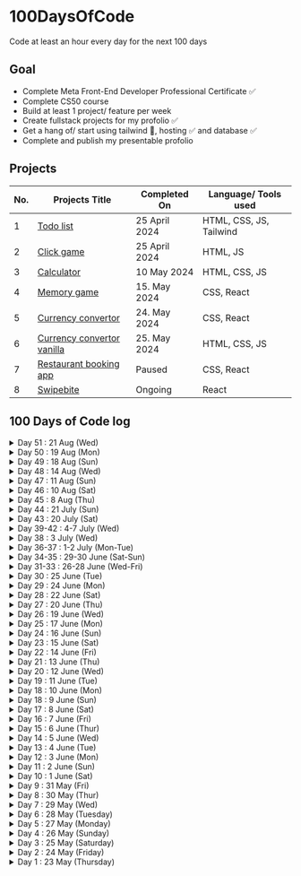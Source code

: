 # 100DaysOfCode
Code at least an hour every day for the next 100 days

## Goal
- Complete Meta Front-End Developer Professional Certificate ✅
- Complete CS50 course
- Build at least 1 project/ feature per week
- Create fullstack projects for my profolio ✅
- Get a hang of/ start using tailwind 🤨, hosting ✅ and database ✅
- Complete and publish my presentable profolio

## Projects
| No.  | Projects Title | Completed On | Language/ Tools used | 
| ------------- | ------------- |------------- |------------- |
| 1 | [Todo list](https://github.com/mulundapm/jff-projects/tree/main/Todo%20list) | 25 April 2024 | HTML, CSS, JS, Tailwind
| 2 | [Click game](https://github.com/mulundapm/jff-projects/tree/main/Click%20game) | 25 April 2024 | HTML, JS
| 3 | [Calculator](https://github.com/mulundapm/jff-projects/tree/main/Calculator) | 10 May 2024 | HTML, CSS, JS
| 4 | [Memory game](https://github.com/mulundapm/jff-projects/tree/main/memo-game) | 15. May 2024 | CSS, React
| 5 | [Currency convertor](https://github.com/mulundapm/jff-projects/tree/main/Calculator) | 24. May 2024 | CSS, React
| 6 | [Currency convertor vanilla](https://github.com/mulundapm/jff-projects/tree/main/Currency%20vanilla) | 25. May 2024 | HTML, CSS, JS
| 7 | [Restaurant booking app](https://github.com/mulundapm/restaurant-booking) | Paused | CSS, React
| 8 | [Swipebite](https://swipact-4e2a4.web.app/) | Ongoing | React



## 100 Days of Code log
<details>
  <summary>Day 51 : 21 Aug (Wed)</summary>
  Time spent: 3h

  - formatting and handling google map data
  - importing data to firebase

Thought: finally get to display data from google map into the app. another miøestone. going to update some component to match the format and figure out importing of sub collections when data are scraped seperatly.

</details>
<details>
  <summary>Day 50 : 19 Aug (Mon)</summary>
  Time spent: 1.5h

  - writing script for extracting data from spreadsheet
  - reading docs on importing data to firebase

Thought: half way through the challenge it is. 

</details>
<details>
  <summary>Day 49 : 18 Aug (Sun)</summary>
  Time spent: 2.5h

  - clean up react error messages
  - data scraping
  - delete my commit histories and update api keys before making my repo public (yes.. took me a while to find out .env is not ignored)

Thought: As a test, scraped 100 restaurants in oslo. Preparing the data for our app implementation. Probably have to make a script to extract and finetoning the data

</details>
<details>
  <summary>Day 48 : 14 Aug (Wed)</summary>
  Time spent: 2h

  - not a single line of code
  - https://i.giphy.com/media/v1.Y2lkPTc5MGI3NjExZDIwaWk5dzdqbnl0OXA4c3psNng3NTFkY2Zyd292ZGMybXI3b3dvaCZlcD12MV9pbnRlcm5hbF9naWZfYnlfaWQmY3Q9Zw/h36vh423PiV9K/giphy.gif

Thought: researching data stucture and how i should scrape and host the data

</details>
<details>
  <summary>Day 47 : 11 Aug (Sun)</summary>
  Time spent: 2h

  - geocoding from restaurant address

Thought: finally done with setting up the restaurant details page and google map api. Will be moving on to scrape data so the app will soon be usable. also had to update all api key.. hehe.. 

</details>
<details>
  <summary>Day 46 : 10 Aug (Sat)</summary>
  Time spent: 2h

  - setting up google map api

Thought: spent large amount of time on old mistake about framework's naming convention for .env. Going to set up geocoding for address, to pin the restaurant on map. 

</details>
<details>
  <summary>Day 45 : 8 Aug (Thu)</summary>
  Time spent: 2.5h

  - host entire app and data on firebase
  - research on using google map api

Thought: finally done working with fetching data and can move on to a new topic which is showing restaurant location on a map. decided to put code in public after this is done.

</details>
<details>
  <summary>Day 44 : 21 July (Sun)</summary>
  Time spent: 4h

  - removing hardcoded data and fetching data from various collections

Thought: just 3 components left then I can start with scraping and importing. will be signing off now for 2 weeks summer holiday, hopefully i'll still remember how to commit by then. 
</details>
<details>
  <summary>Day 43 : 20 July (Sat)</summary>
  Time spent: 3h

  - wire the app up with firebase to fetch menu item and image
  - struggling on how to get parent collection of docs
  - researching on scraping data from Google map 

Thought: finally had the time to do some coding, love seeing progress but starting to doubt if Firebase was a good choice for the app. nosql database is making less and less sense to me.  
</details>
<details>
  <summary>Day 39-42 : 4-7 July (Wed)</summary>
  Time spent: 13h

  - Finished the toy version to demo my app idea

Thought: This is exciting. Finally finish up a demo of the app I want to build. Cant wait to get some feedback!
</details>
<details>
  <summary>Day 38 : 3 July (Wed)</summary>
  Time spent: 3h

  - set up firebase project


</details>
<details>
  <summary>Day 36-37 : 1-2 July (Mon-Tue)</summary>
  Time spent: 2h

  - Complete basic ui for restaurant page
  - Complete bnasic ui for favourite page
  - set up firebase project


</details>
<details>
  <summary>Day 34-35 : 29-30 June (Sat-Sun)</summary>
  Time spent: 3h

  - Fixed the importing of data and add routing to restaurant page


</details>
<details>
  <summary>Day 31-33 : 26-28 June (Wed-Fri)</summary>
  Time spent: 3h

  - Finish basic web set up and ui for homepage

Thought: Like the fact that there are so many resource out there, really shroten the time for setting up an ok ui. 

</details>

<details>
  <summary>Day 30 : 25 June (Tue)</summary>
  Time spent: 2h

  - Started on my n&w project

Thought: Havent been so active in updating status since i didnt exactly code, was mainly wireframing and solidating my app idea. Now the coding finally starts. Goal is to build a toy version of an app within a week to showcase my idea. 

</details>
<details>
  <summary>Day 29 : 24 June (Mon)</summary>
  Time spent: 3h

  - Digital wireframing my app project

</details>
<details>
  <summary>Day 28 : 22 June (Sat)</summary>
  Time spent: 8+2h

  - Continued on the restaurant app
    - Backend Server Setup Using NodeJS and Express
    - Connect to Database using MongoDB Cloud
    -  +2 just to figute out how to push my code to gh. Bruh, my gitignore was in the wrong directory and has messed up all my commits.. it was a painful 2h

Thought: using database for the first time, was so hooked to get this to work that ive been sitting here 8h straight. loving this so far

</details>
<details>
  <summary>Day 27 : 20 June (Thu)</summary>
  Time spent: 1h

   - Conceptualise and wireframing my next project for nights and weekends s5


</details>
<details>
  <summary>Day 26 : 19 June (Wed)</summary>
  Time spent: 1.5h

   - Continued on the restaurant app
      - Load cart items in the cart page, learned how to merge 2 array of objects based on a key

  Thought: I think this is the first coding session where chat gpt wasnt used at all, which im proud of. Progress? Anyway, I have joined buildspace, so will be working on a new project for the next 6 weeks. looking forward to get started.

</details>
<details>
  <summary>Day 25 : 17 June (Mon)</summary>
  Time spent: 1h

   - Continued on the restaurant app
      - Filled in the content for about, review and contact page for the restaurant website

</details>
<details>
  <summary>Day 24 : 16 June (Sun)</summary>
  Time spent: 1.5h

   - Continued on the restaurant app
      - completing the hamburger menu
      - update price depending on the amount of item users set in basket

  Thought: Was out in the woods for the last couple days and it was nice to be back and code. Really glad to be done with another feature. The project is starting to be functional, looking forward to add this to my profolio as my first project. 
</details>
<details>
  <summary>Day 23 : 15 June (Sat)</summary>
  Time spent: 1h

  - Started on cs50 week 1, learning to program with c
  
</details>
<details>
  <summary>Day 22 : 14 June (Fri)</summary>
  Time spent: 30min

  - complete cs50 week 0
  
</details>
<details>
  <summary>Day 21 : 13 June (Thu)</summary>
  Time spent: 15min

  - Continued on the restaurant app
    - setting up the hamburger menu
  
</details>
<details>
  <summary>Day 20 : 12 June (Wed)</summary>
  Time spent: 2h

  - Continued on the restaurant app
    - update quantity if same item is being resubmitted with a new value

Thoughts: slow progress today, had to turn to chatgpt at last... Learned new concepts tho, for react, when you want to update one object within an array, you shouldnt mutate the state directly but rather create a new array and replace the entire array. 
  
</details>
<details>
  <summary>Day 19 : 11 June (Tue)</summary>
  Time spent: 3h

  - Implemented logic for shopping cart for my restaurant app 

Thoughts: noticed i am weak in writing the syntax/ expression correctly. I get the logic but the writing it correctly is hard, hopefully its a beginner thing. 
  
</details>
<details>
  <summary>Day 18 : 10 June (Mon)</summary>
  Time spent: 1h

  - Read blogs on different methods on implementing a shopping cart, to add item to carts

Thoughts: Used to follow a tutorial closely when implementing a new features, i.e. tutorial hell. Changing things up and watch until i fully understand, then write the psuedo code myself before implementing it, to have a better understanding and ownership to what i write. 
  
</details>
<details>
  <summary>Day 18 : 9 June (Sun)</summary>
  Time spent: 4h

  - Continued on the restaurant app
    - display item detail page when item is selected
  
</details>
<details>
  <summary>Day 17 : 8 June (Sat)</summary>
  Time spent: 3h

  - Continued on week 0 of cs50
  - Continued on the restaurant app
    - Highlight selected category
    - display popup of item details when item is selected
  
</details>
<details>
  <summary>Day 16 : 7 June (Fri)</summary>
  Time spent: 1h
  
  Continued on the restaurant app
  - Dynamically load categories pills for menuItem

Thought: Encountered infinity rendering error which helped me to understand the concept of states and useEffect better
</details>
<details>
  <summary>Day 15 : 6 June (Thur)</summary>
  Time spent: 1h
  
  Continued on the restaurant app
  - Load dynamic pills based on unique category values

Thought: ran into a lot of error that i never encountered before, which i guess is good since i get to learn more from them
</details>
<details>
  <summary>Day 14 : 5 June (Wed)</summary>
  Time spent: 2h45min
  
  Continued on the restaurant app
  - Load differents image per menu item
  - Added a list of filters on the menu based on the food item's category

Thought: None, just that ive been really excited the whole day about coming home to code since im free tonight
</details>
<details>
  <summary>Day 13 : 4 June (Tue)</summary>
  Time spent: 1h15min
  
  - Load menu item dynamically instead of hardcoding
  - Rearrange the folder structure to make it more organised to build new features on

Thought: Decided to put focus on building projects, to build up the front-end skills instead of doing another course actively. Well, I can still watch cs50 like a movie when I want to chill, but when im around pc, i have to code. 
</details>
<details>
  <summary>Day 12 : 3 June (Mon)</summary>
  Time spent: 1h
  
  - Started on CS50, week 0
  - Learned about base 64 encoding

Thought: Thinking if i should continue on cs50 or put my full focus on building projects out of the frontend course I just did... or would it be better if i do both at the same time? or should I stay focus on one thing? 
</details>
<details>
  <summary>Day 11 : 2 June (Sun)</summary>
  Time spent: 3.5h
  
  - Completed Meta Front-End Developer Professional Certificate ⭐
  - Learned about data structure, sorting and searching algorithm

Thought: Was very dedicated to have finish the certificate this weekend so went all in and studied. Happy that im done, still not sure if i would want to continue as a frontend developer but defintely have to include more features into my project. Learned about the data structure and different algorithm, those looks really fun to work with, will look a bit more into system development.  
</details>
<details>
  <summary>Day 10 : 1 June (Sat)</summary>
  Time spent: 5h
  
  - Completed on a [restaurant reservation react app](https://github.com/mulundapm/restaurant-booking)
  - Completed Completed course 8/9 of Meta Front-End Developer Professional Certificate ⭐️
  - Started on 9/9 of Meta Front-End Developer Professional Certificate 
  - Learned about the concept of space and time complexity

Thought: Defintely have to come back to the restaurant app but its enough the pass the course for now. Soon done with the front-end course!  
</details>
<details>
  <summary>Day 9 : 31 May (Fri)</summary>
  Time spent: 2h
  
  Continued on a [restaurant reservation react app](https://github.com/mulundapm/restaurant-booking)
    
  -finally done with writing unit test

Thought: It was quite a long journey in figuring out whats wrong, not entirely understand each of the error so will circle back to this topic soon. 
</details>
<details>
  <summary>Day 8 : 30 May (Thur)</summary>
  Time spent: 1h
  
  Continued on a [restaurant reservation react app](https://github.com/mulundapm/restaurant-booking)
    
  -error fixing on unit test for handleSubmit function

Thought: Not much of a progress today, still struggling with the errors. 6min late and lost my gh streak
</details>
<details>
  <summary>Day 7 : 29 May (Wed)</summary>
  Time spent: 2h
  
  Continued on a [restaurant reservation react app](https://github.com/mulundapm/restaurant-booking)
    
  -adding an unit test for handleSubmit function

Thought: spent majority of the time debugging. A simple test, from 5 errors down to 2 now. Struggling with the last 2, will continue tmr. :')
</details>
<details>
  <summary>Day 6 : 28 May (Tuesday)</summary>
  Time spent: 2h
  
  Continued on a [restaurant reservation react app](https://github.com/mulundapm/restaurant-booking)
    
  -used context api to pass states

Thought: have to do more practise on context api since still not comfortable with it. Spent 30min+ on error "React Router: Cannot read property 'pathname' of undefined". Turns out it matters on the order of BrowserRouter import - Router, Routes, Route. Something so minor yet critical with a terrible error message.. :)
</details>
<details>
  <summary>Day 5 : 27 May (Monday)</summary>
  Time spent: 1.25h
  
  Continued on a [restaurant reservation react app](https://github.com/mulundapm/restaurant-booking)
    
  -used useLocation and useNavigate hook to share states between pages

Thought: Was hoping to use context api to share states between booking and confirmation page but got stuck. Chatgpt suggested using useLocation and useNavigate, it seems simple so i went for it. Boy was I wrong for that. When done, not quite satisfied since the states are not global. Will be investing more time next time to do research and rewrite this using context api. 
</details>
<details>
  <summary>Day 4 : 26 May (Sunday)</summary>
  Time spent: 5.5h
  
  1. Continued on a [restaurant reservation react app](https://github.com/mulundapm/restaurant-booking), completed the pages set up and the states of input, will be working on context next to share data between pages
  2. Learned more about dom manipulation

Thought: Spent a lot of time googling and fixing errors today since im new in working with states, ngl, was pretty frustrated at some points but getting through these is what makes the difference. 
</details>
<details>
  <summary>Day 3 : 25 May (Saturday)</summary>
  Time spent: 4.5h
  
  1. Continued on course 8/9 of Meta Front-End Developer Professional Certificate
  2. Started on a [restaurant reservation react app](https://github.com/mulundapm/restaurant-booking) as my course capstone project, created half of the home page
  3. Completed a vanilla js currency convertor without tutorial
  4. Struggled a bit with setting up new repo and git for the project

Thought: Coded the whole day without watching tutorial to pratise my googling skills, went pretty well. Putting focus on writing css today for the first time, not as itimidating as I thought itd be. 
</details>
<details>
  <summary>Day 2 : 24 May (Friday)</summary>
  Time spent: 3.5h
  
  1. Started on the capstone module of Meta Front-End Developer Professional Certificate
  2. Learned how to make a drop-down component with animation in figma
  3. Learned how to secure an api key on an open repo
  4. Started on making a convertor without tutorial. stopped after all currency loaded as an option

Thought: Slow progress today. Hiding api keys seems very complicated yesterday but turns out its pretty straight forward. Got scared by all those long reddits post on this topic.
</details>
<details>
  <summary>Day 1 : 23 May (Thursday)</summary>
  Time spent: 7.5h
  
  1. Completed course 7/9 of Meta Front-End Developer Professional Certificate ⭐️
  2. Earned Principles of UX/ UI Design certificates ⭐️
  3. Followed a tutorial on making currency convertor with react (used an API key for the first time)
  4. Organised my repo and profile page on Github
  5. Joined #100daysofcode on discord
  6. Watch a couple youtube videos on local hosting (not that i am going to do it anytime soon or ever)

Thought: Have been sick for a few days now but all of sudden have this burst of energy working on programming, very hyped right now. Was suppose to sleep at 10 and here i am, editing my challenge readme at 1 am. Im really enjoying this.
</details>














